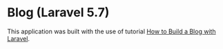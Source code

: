# Blog (Laravel 5.7) #
This application was built with the use of tutorial [How to Build a Blog with Laravel](https://www.youtube.com/watch?v=R8B4og-BeCk&list=PLwAKR305CRO-Q90J---jXVzbOd4CDRbVx&index=1).
